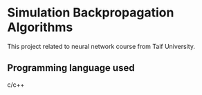 # Simulation Backpropagation Algorithms
This project related to neural network course from Taif University.
## Programming language used
c/c++
